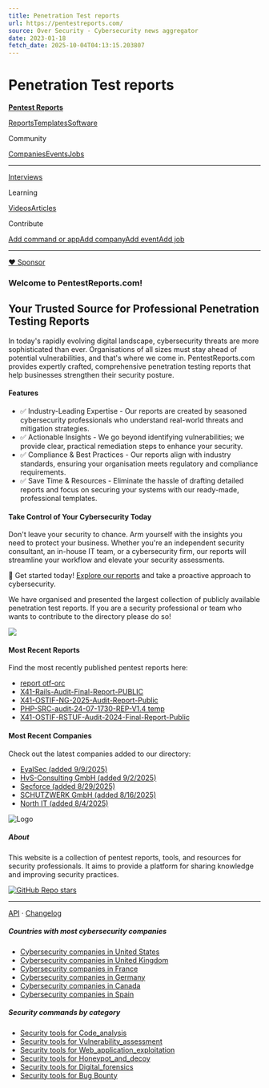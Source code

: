```yaml
---
title: Penetration Test reports
url: https://pentestreports.com/
source: Over Security - Cybersecurity news aggregator
date: 2023-01-18
fetch_date: 2025-10-04T04:13:15.203807
---
```


# Penetration Test reports

[**Pentest Reports**](/)

[Reports](/reports)[Templates](/templates)[Software](/commands)

Community

[Companies](/companies)[Events](/events)[Jobs](/jobs)

---

[Interviews](/interviews)

Learning

[Videos](/videos)[Articles](/articles)

Contribute

[Add command or app](/add-software)[Add company](/add-company)[Add event](/add-event)[Add job](/add-job)

---

[❤️ Sponsor](https://github.com/sponsors/reconmap)

### Welcome to PentestReports.com!

## Your Trusted Source for Professional Penetration Testing Reports

In today's rapidly evolving digital landscape, cybersecurity threats are more sophisticated than ever. Organisations of all sizes must stay ahead of potential vulnerabilities, and that's where we come in. PentestReports.com provides expertly crafted, comprehensive penetration testing reports that help businesses strengthen their security posture.

#### Features

* ✅ Industry-Leading Expertise - Our reports are created by seasoned cybersecurity professionals who understand real-world threats and mitigation strategies.
* ✅ Actionable Insights - We go beyond identifying vulnerabilities; we provide clear, practical remediation steps to enhance your security.
* ✅ Compliance & Best Practices - Our reports align with industry standards, ensuring your organisation meets regulatory and compliance requirements.
* ✅ Save Time & Resources - Eliminate the hassle of drafting detailed reports and focus on securing your systems with our ready-made, professional templates.

#### Take Control of Your Cybersecurity Today

Don't leave your security to chance. Arm yourself with the insights you need to protect your business. Whether you're an independent security consultant, an in-house IT team, or a cybersecurity firm, our reports will streamline your workflow and elevate your security assessments.

🚀 Get started today! [Explore our reports](/reports) and take a proactive approach to cybersecurity.

We have organised and presented the largest collection of publicly available penetration test reports. If you are a security professional or team who wants to contribute to the directory please do so!

![](/images/reports.png)

#### Most Recent Reports

Find the most recently published pentest reports here:

* [report otf-orc](/reports/radicallyopensecurity/report_otf-orc)
* [X41-Rails-Audit-Final-Report-PUBLIC](/reports/x41-d-sec/X41-Rails-Audit-Final-Report-PUBLIC)
* [X41-OSTIF-NG-2025-Audit-Report-Public](/reports/x41-d-sec/X41-OSTIF-NG-2025-Audit-Report-Public)
* [PHP-SRC-audit-24-07-1730-REP-V1.4 temp](/reports/quarkslab/PHP-SRC-audit-24-07-1730-REP-V1.4_temp)
* [X41-OSTIF-RSTUF-Audit-2024-Final-Report-Public](/reports/x41-d-sec/X41-OSTIF-RSTUF-Audit-2024-Final-Report-Public)

#### Most Recent Companies

Check out the latest companies added to our directory:

* [EyalSec (added 9/9/2025)](/company/eyalsec)
* [HvS-Consulting GmbH (added 9/2/2025)](/company/hvs-consulting-gmbh)
* [Secforce (added 8/29/2025)](/company/secforce)
* [SCHUTZWERK GmbH (added 8/16/2025)](/company/schutzwerk-gmbh)
* [North IT (added 8/4/2025)](/company/north-it)

![Logo](/images/icon-512.png)

##### About

This website is a collection of pentest reports, tools, and resources for security professionals. It aims to provide a platform for sharing knowledge and improving security practices.

[![GitHub Repo stars](https://img.shields.io/github/stars/reconmap/pentest-reports?style=social&link=https%3A%2F%2Fgithub.com%2Freconmap%2Fpentest-reports)](https://github.com/reconmap/pentest-reports)

---

[API](/docs) · [Changelog](/about/changelog)

##### Countries with most cybersecurity companies

* [Cybersecurity companies in United States](/companies/united-states)
* [Cybersecurity companies in United Kingdom](/companies/united-kingdom)
* [Cybersecurity companies in France](/companies/france)
* [Cybersecurity companies in Germany](/companies/germany)
* [Cybersecurity companies in Canada](/companies/canada)
* [Cybersecurity companies in Spain](/companies/spain)

##### Security commands by category

* [Security tools for Code\_analysis](/commands/code_analysis)
* [Security tools for Vulnerability\_assessment](/commands/vulnerability_assessment)
* [Security tools for Web\_application\_exploitation](/commands/web_application_exploitation)
* [Security tools for Honeypot\_and\_decoy](/commands/honeypot_and_decoy)
* [Security tools for Digital\_forensics](/commands/digital_forensics)
* [Security tools for Bug Bounty](/commands/bug-bounty)